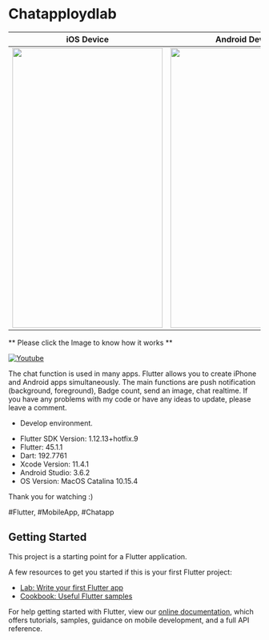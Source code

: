 # Chatapploydlab

| iOS Device  | Android Device |
| ------------- | ------------- |
| <img src="https://github.com/loydkim/chat_app_loyd/blob/master/ios_promotion.gif" width="300" height="560">  | <img src="https://github.com/loydkim/chat_app_loyd/blob/master/android_promotion.gif" width="300" height="560">  |

 

** Please click the Image to know how it works **

[![Youtube](https://img.youtube.com/vi/OnIRKAbOcq4/0.jpg)](https://youtu.be/OnIRKAbOcq4)


 The chat function is used in many apps. Flutter allows you to create iPhone and Android apps simultaneously. The main functions are push notification (background, foreground), Badge count, send an image, chat realtime. If you have any problems with my code or have any ideas to update, please leave a comment.

* Develop environment.

- Flutter SDK Version: 1.12.13+hotfix.9
- Flutter: 45.1.1
- Dart: 192.7761
- Xcode Version: 11.4.1
- Android Studio: 3.6.2
- OS Version: MacOS Catalina 10.15.4

Thank you for watching :)

#Flutter, #MobileApp, #Chatapp

## Getting Started

This project is a starting point for a Flutter application.

A few resources to get you started if this is your first Flutter project:

- [Lab: Write your first Flutter app](https://flutter.dev/docs/get-started/codelab)
- [Cookbook: Useful Flutter samples](https://flutter.dev/docs/cookbook)

For help getting started with Flutter, view our
[online documentation](https://flutter.dev/docs), which offers tutorials,
samples, guidance on mobile development, and a full API reference.

